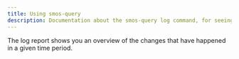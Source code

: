 ```yaml
---
title: Using smos-query
description: Documentation about the smos-query log command, for seeing what happened
---
```


The log report shows you an overview of the changes that have happened in a given time period.
